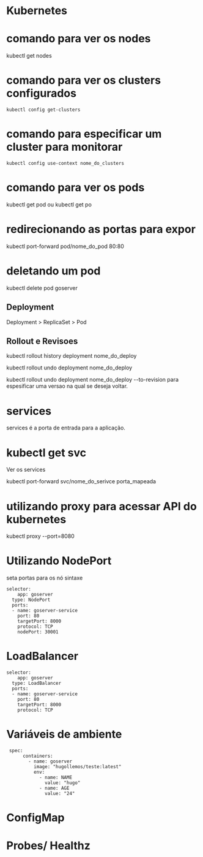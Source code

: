 # Kubernetes

# comando para ver os nodes
kubectl get nodes

# comando para ver os clusters configurados
```
kubectl config get-clusters
```
# comando para especificar um cluster para monitorar 
```
kubectl config use-context nome_do_clusters
```
# comando para ver os pods
kubectl get pod ou kubectl get po

# redirecionando as portas para expor
kubectl port-forward pod/nome_do_pod 80:80

# deletando um pod
kubectl delete pod goserver

## Deployment
Deployment > ReplicaSet > Pod

## Rollout e Revisoes
kubectl rollout history deployment nome_do_deploy

kubectl rollout undo deployment nome_do_deploy

kubectl rollout undo deployment nome_do_deploy --to-revision
para espesificar uma versao na qual se deseja voltar.

# services
services é a porta de entrada para a aplicação.

# kubectl get svc
Ver os services

kubectl port-forward svc/nome_do_serivce porta_mapeada

# utilizando proxy para acessar API do kubernetes
kubectl proxy --port=8080

# Utilizando NodePort
seta portas para os nó
sintaxe
```
selector:
    app: goserver
  type: NodePort
  ports:
  - name: goserver-service
    port: 80
    targetPort: 8000
    protocol: TCP
    nodePort: 30001
```

# LoadBalancer
```
selector:
    app: goserver
  type: LoadBalancer
  ports:
  - name: goserver-service
    port: 80
    targetPort: 8000
    protocol: TCP
```
# Variáveis de ambiente
```
 spec:
      containers:
        - name: goserver
          image: "hugollemos/teste:latest"
          env:
            - name: NAME
              value: "hugo"
            - name: AGE
              value: "24"
```
# ConfigMap

# Probes/ Healthz


